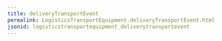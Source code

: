 ```yaml
---
title: deliveryTransportEvent
permalink: LogisticsTransportEquipment.deliveryTransportEvent.html
jsonid: logisticstransportequipment_deliverytransportevent
---
```

